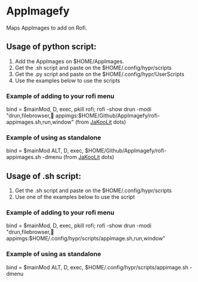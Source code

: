 # AppImagefy
Maps AppImages to add on Rofi.

## Usage of python script:
1. Add the AppImages on $HOME/AppImages. 
2. Get the .sh script and paste on the $HOME/.config/hypr/scripts
3. Get the .py script and paste on the $HOME/.config/hypr/UserScripts
4. Use the examples below to use the scripts

### Example of adding to your rofi menu
bind = $mainMod, D, exec, pkill rofi; rofi -show drun -modi "drun,filebrowser,󱝑 appimgs:$HOME/Github/AppImagefy/rofi-appimages.sh,run,window" (from [JaKooLit](https://github.com/JaKooLit/) dots)

### Example of using as standalone
bind = $mainMod ALT, D, exec, $HOME/Github/AppImagefy/rofi-appimages.sh -dmenu (from [JaKooLit](https://github.com/JaKooLit/) dots)

## Usage of .sh script:
1. Get the .sh script and paste on the $HOME/.config/hypr/scripts
2. Use one of the examples below to use the script

### Example of adding to your rofi menu
bind = $mainMod, D, exec, pkill rofi; rofi -show drun -modi "drun,filebrowser,󱝑 appimgs:$HOME/.config/hypr/scripts/appimage.sh,run,window"

### Example of using as standalone
bind = $mainMod ALT, D, exec, $HOME/.config/hypr/scripts/appimage.sh -dmenu
